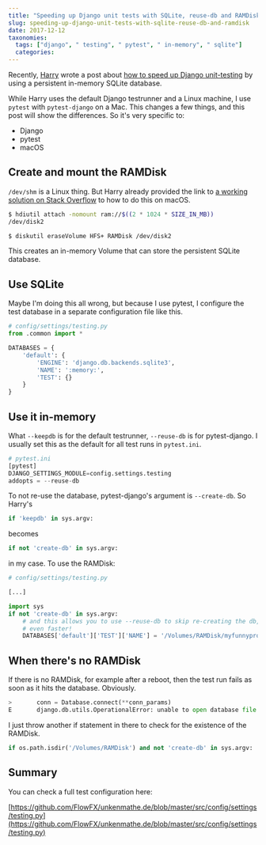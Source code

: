 ```yaml
---
title: "Speeding up Django unit tests with SQLite, reuse-db and RAMDisk"
slug: speeding-up-django-unit-tests-with-sqlite-reuse-db-and-ramdisk
date: 2017-12-12
taxonomies:
  tags: ["django", " testing", " pytest", " in-memory", " sqlite"]
  categories: 
---
```



Recently, [Harry](https://twitter.com/hjwp/) wrote a post about [how to speed up Django unit-testing](http://www.obeythetestinggoat.com/speeding-up-django-unit-tests-with-sqlite-keepdb-and-devshm.html) by using a persistent in-memory SQLite database.

While Harry uses the default Django testrunner and a Linux machine, I use `pytest` with `pytest-django` on a Mac. This changes a few things, and this post will show the differences. So it's very specific to:

- Django
- pytest
- macOS

## Create and mount the RAMDisk

`/dev/shm` is a Linux thing. But Harry already provided the link to [a working solution on Stack Overflow](https://stackoverflow.com/questions/2033362/does-os-x-have-an-equivalent-to-dev-shm#2033417) to how to do this on macOS.

```bash
$ hdiutil attach -nomount ram://$((2 * 1024 * SIZE_IN_MB))
/dev/disk2

$ diskutil eraseVolume HFS+ RAMDisk /dev/disk2
```

This creates an in-memory Volume that can store the persistent SQLite database.

## Use SQLite

Maybe I'm doing this all wrong, but because I use pytest, I configure the test database in a separate configuration file like this.

```python
# config/settings/testing.py
from .common import *

DATABASES = {
    'default': {
        'ENGINE': 'django.db.backends.sqlite3',
        'NAME': ':memory:',
        'TEST': {}
    }
}
```

## Use it in-memory

What `--keepdb` is for the default testrunner, `--reuse-db` is for pytest-django. I usually set this as the default for all test runs in `pytest.ini`.

```python
# pytest.ini
[pytest]
DJANGO_SETTINGS_MODULE=config.settings.testing
addopts = --reuse-db
```

To not re-use the database, pytest-django's argument is `--create-db`. So Harry's

```python
if 'keepdb' in sys.argv:
```

becomes

```python
if not 'create-db' in sys.argv:
```

in my case. To use the RAMDisk:

```python
# config/settings/testing.py

[...]

import sys
if not 'create-db' in sys.argv:
    # and this allows you to use --reuse-db to skip re-creating the db,
    # even faster!
    DATABASES['default']['TEST']['NAME'] = '/Volumes/RAMDisk/myfunnyproject.test.db.sqlite3'
```

## When there's no RAMDisk

If there is no RAMDisk, for example after a reboot, then the test run fails as soon as it hits the database. Obviously.

```python
>       conn = Database.connect(**conn_params)
E       django.db.utils.OperationalError: unable to open database file
```

I just throw another if statement in there to check for the existence of the RAMDisk.

```python
if os.path.isdir('/Volumes/RAMDisk') and not 'create-db' in sys.argv:
```

## Summary
You can check a full test configuration here:

[https://github.com/FlowFX/unkenmathe.de/blob/master/src/config/settings/testing.py](https://github.com/FlowFX/unkenmathe.de/blob/master/src/config/settings/testing.py)